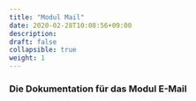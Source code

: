 ```yaml
---
title: "Modul Mail"
date: 2020-02-28T10:08:56+09:00
description: 
draft: false
collapsible: true
weight: 1
---
```


### Die Dokumentation für das Modul E-Mail